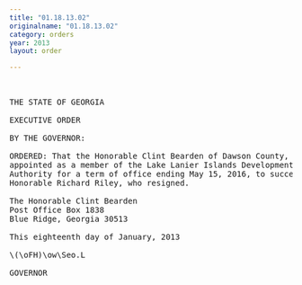 ```yaml
---
title: "01.18.13.02"
originalname: "01.18.13.02"
category: orders
year: 2013
layout: order

---
```

<pre>
 

THE STATE OF GEORGIA

EXECUTIVE ORDER

BY THE GOVERNOR:

ORDERED: That the Honorable Clint Bearden of Dawson County, Georgia, is
appointed as a member of the Lake Lanier Islands Development
Authority for a term of office ending May 15, 2016, to succeed the
Honorable Richard Riley, who resigned.

The Honorable Clint Bearden
Post Office Box 1838
Blue Ridge, Georgia 30513

This eighteenth day of January, 2013

\(\oFH)\ow\Seo.L

GOVERNOR

</pre>
